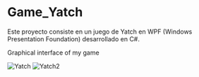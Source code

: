 # Game_Yatch
Este proyecto consiste en un juego de Yatch en WPF (Windows Presentation Foundation) desarrollado en C#.

Graphical interface of my game

![Yatch](https://user-images.githubusercontent.com/33204630/127057905-41577b5c-12c5-47bf-8aff-d0ef19708ba4.PNG)
![Yatch2](https://user-images.githubusercontent.com/33204630/127057908-4e7ecb5d-6364-427b-8214-61da4171c77b.PNG)
